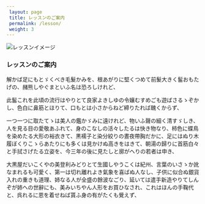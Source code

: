 ```yaml
---
 layout: page
 title: レッスンのご案内
 permalink: /lesson/
 weight: 3 
---
```

![レッスンイメージ](https://source.unsplash.com/BhfE1IgcsA8 "レッスンイメージ")

<h3 class="page-title">レッスンのご案内</h3>

<p class = "page-content">
解かば足にもとゞくべき毛髮かみを、根あがりに堅くつめて前髮大きく髷おもたげの、赭熊しやぐまといふ名は恐ろしけれど、

此髷これを此頃の流行はやりとて良家よきしゆの令孃むすめごも遊ばさるゝぞかし、色白に鼻筋とほりて、口もとは小さからねど締りたれば醜くからず、

一つ一つに取たてゝは美人の鑑かゞみに遠けれど、物いふ聲の細く清すゞしき、人を見る目の愛敬あふれて、身のこなしの活々したるは快き物なり、柿色に蝶鳥を染めたる大形の裕衣きて、黒襦子と染分絞りの晝夜帶胸だかに、足にはぬり木履ぼくりこゝらあたりにも多くは見かけぬ高きをはきて、朝湯の歸りに首筋白々と手拭さげたる立姿を、今三年の後に見たしと廓がへりの若者は申き、

大黒屋だいこくやの美登利みどりとて生國しやうこくは紀州、言葉のいさゝか訛なまれるも可愛く、第一は切れ離れよき氣象を喜ばぬ人なし、子供に似合ぬ銀貨入れの重きも道理、姉なる人が全盛の餘波なごり、延いては遣手新造やりてしんぞが姉への世辭にも、美みいちやん人形をお買ひなされ、これはほんの手鞠代と、呉れるに恩を着せねば貰ふ身の有がたくも覺えず、

</p>
